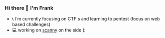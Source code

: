 ### Hi there 👋 I'm Frank

* 📞 I’m currently focusing on CTF's and learning to pentest (focus on web based challenges)
* 💻 working on [scanny](#) on the side (:
